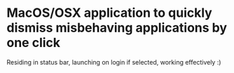 # MacOS/OSX application to quickly dismiss misbehaving applications by one click

Residing in status bar, launching on login if selected, working effectively :)


